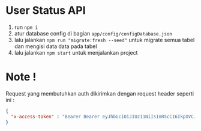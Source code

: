 # User Status API


1. run `npm i`
2. atur database config di bagian `app/config/configDatabase.json`
3. lalu jalankan `npm run "migrate:fresh --seed"` untuk migrate semua tabel dan mengisi data data pada tabel
4. lalu jalankan `npm start` untuk menjalankan project

# Note !
Request yang membutuhkan auth dikirimkan dengan request header seperti ini :

```json
{
  "x-access-token" : "Bearer Bearer eyJhbGciOiJIUzI1NiIsInR5cCI6IkpXVCJ9.eyJpZCI6ImFkbWluIiwibmFtZSI6ImFkbWluIiwiYWxhbWF0IjoiSmFrYXJ0YSIsImVtYWlsIjoiYWRtaW5AZ21haWwuY29tIiwiaWF0IjoxNjg1NDM2NjA2LCJleHAiOjE2ODU1MjMwMDZ9.tMNt89-ouGs6YPZgLxyE36D04o8GJyvvinZ3Wqrc2eo"
}
```
